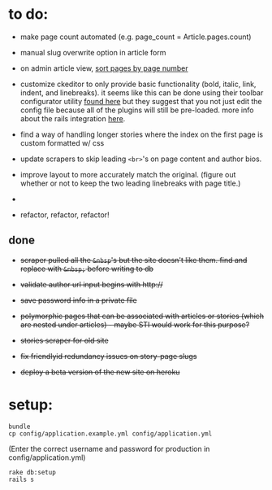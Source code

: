 to do:
====================

- make page count automated (e.g. page_count = Article.pages.count)

- manual slug overwrite option in article form

- on admin article view, [sort pages by page number](https://github.com/willisplummer/blog/blob/master/app/views/articles/admin.html.erb#L36)

- customize ckeditor to only provide basic functionality (bold, italic, link, indent, and linebreaks). it seems like this can be done using their toolbar configurator utility [found here](http://docs.ckeditor.com/#!/guide/dev_toolbar) but they suggest that you not just edit the config file because all of the plugins will still be pre-loaded. more info about the rails integration [here](https://github.com/galetahub/ckeditor).

- find a way of handling longer stories where the index on the first page is custom formatted w/ css

- update scrapers to skip leading `<br>`'s on page content and author bios. 

- improve layout to more accurately match the original. (figure out whether or not to keep the two leading linebreaks with page title.)
- 
- refactor, refactor, refactor!

## done

- ~~scraper pulled all the `&nbsp`'s but the site doesn't like them. find and replace with `&nbsp;` before writing to db~~

- ~~validate author url input begins with http://~~

- ~~save password info in a private file~~

- ~~polymorphic pages that can be associated with articles or stories (which are nested under articles) - maybe STI would work for this purpose?~~

- ~~stories scraper for old site~~

- ~~fix friendlyid redundancy issues on story-page slugs~~

- ~~deploy a beta version of the new site on heroku~~

setup:
====================
 ```
bundle
cp config/application.example.yml config/application.yml
 ```

(Enter the correct username and password for production in config/application.yml)
 
 ```
rake db:setup
rails s
 ```
